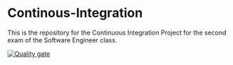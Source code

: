 # Continous-Integration
This is the repository for the Continuous Integration Project for the second exam of the Software Engineer class.

[![Quality gate](https://sonarcloud.io/api/project_badges/quality_gate?project=Andre-Leandro_Continous-Integration)](https://sonarcloud.io/summary/new_code?id=Andre-Leandro_Continous-Integration)